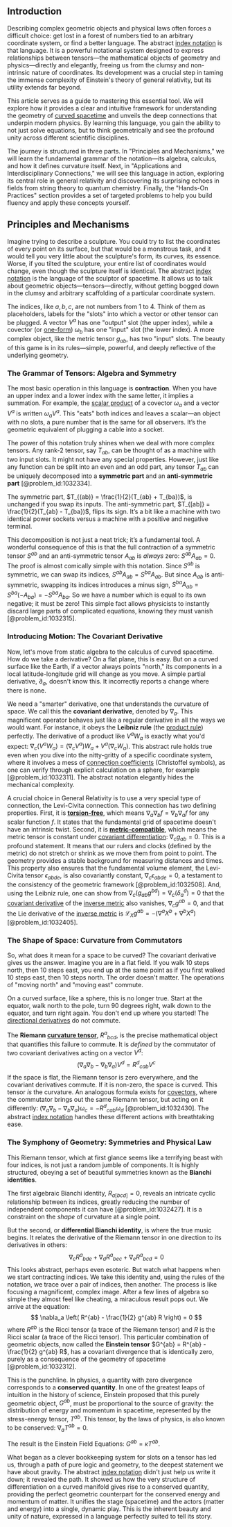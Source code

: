 ## Introduction
Describing complex geometric objects and physical laws often forces a difficult choice: get lost in a forest of numbers tied to an arbitrary coordinate system, or find a better language. The abstract [index notation](@article_id:191429) is that language. It is a powerful notational system designed to express relationships between tensors—the mathematical objects of geometry and physics—directly and elegantly, freeing us from the clumsy and non-intrinsic nature of coordinates. Its development was a crucial step in taming the immense complexity of Einstein's theory of general relativity, but its utility extends far beyond.

This article serves as a guide to mastering this essential tool. We will explore how it provides a clear and intuitive framework for understanding the geometry of [curved spacetime](@article_id:184444) and unveils the deep connections that underpin modern physics. By learning this language, you gain the ability to not just solve equations, but to think geometrically and see the profound unity across different scientific disciplines.

The journey is structured in three parts. In "Principles and Mechanisms," we will learn the fundamental grammar of the notation—its algebra, calculus, and how it defines curvature itself. Next, in "Applications and Interdisciplinary Connections," we will see this language in action, exploring its central role in general relativity and discovering its surprising echoes in fields from string theory to quantum chemistry. Finally, the "Hands-On Practices" section provides a set of targeted problems to help you build fluency and apply these concepts yourself.

## Principles and Mechanisms

Imagine trying to describe a sculpture. You could try to list the coordinates of every point on its surface, but that would be a monstrous task, and it would tell you very little about the sculpture's form, its curves, its essence. Worse, if you tilted the sculpture, your entire list of coordinates would change, even though the sculpture itself is identical. The abstract [index notation](@article_id:191429) is the language of the sculptor of spacetime. It allows us to talk about geometric objects—tensors—directly, without getting bogged down in the clumsy and arbitrary scaffolding of a particular coordinate system.

The indices, like $a, b, c$, are not numbers from 1 to 4. Think of them as placeholders, labels for the "slots" into which a vector or other tensor can be plugged. A vector $V^a$ has one "output" slot (the upper index), while a covector (or [one-form](@article_id:276222)) $\omega_b$ has one "input" slot (the lower index). A more complex object, like the metric tensor $g_{ab}$, has two "input" slots. The beauty of this game is in its rules—simple, powerful, and deeply reflective of the underlying geometry.

### The Grammar of Tensors: Algebra and Symmetry

The most basic operation in this language is **contraction**. When you have an upper index and a lower index with the same letter, it implies a summation. For example, the [scalar product](@article_id:174795) of a covector $\omega_a$ and a vector $V^a$ is written $\omega_a V^a$. This "eats" both indices and leaves a scalar—an object with no slots, a pure number that is the same for all observers. It’s the geometric equivalent of plugging a cable into a socket.

The power of this notation truly shines when we deal with more complex tensors. Any rank-2 tensor, say $T_{ab}$, can be thought of as a machine with two input slots. It might not have any special properties. However, just like any function can be split into an even and an odd part, any tensor $T_{ab}$ can be uniquely decomposed into a **symmetric part** and an **anti-symmetric part** [@problem_id:1032334].

The symmetric part, $T_{(ab)} = \frac{1}{2}(T_{ab} + T_{ba})$, is unchanged if you swap its inputs. The anti-symmetric part, $T_{[ab]} = \frac{1}{2}(T_{ab} - T_{ba})$, flips its sign. It’s a bit like a machine with two identical power sockets versus a machine with a positive and negative terminal.

This decomposition is not just a neat trick; it’s a fundamental tool. A wonderful consequence of this is that the full contraction of a symmetric tensor $S^{ab}$ and an anti-symmetric tensor $A_{ab}$ is *always* zero: $S^{ab}A_{ab}=0$. The proof is almost comically simple with this notation. Since $S^{ab}$ is symmetric, we can swap its indices, $S^{ab}A_{ab} = S^{ba}A_{ab}$. But since $A_{ab}$ is anti-symmetric, swapping its indices introduces a minus sign, $S^{ba}A_{ab} = S^{ba}(-A_{ba}) = -S^{ba}A_{ba}$. So we have a number which is equal to its own negative; it must be zero! This simple fact allows physicists to instantly discard large parts of complicated equations, knowing they must vanish [@problem_id:1032315].

### Introducing Motion: The Covariant Derivative

Now, let's move from static algebra to the calculus of curved spacetime. How do we take a derivative? On a flat plane, this is easy. But on a curved surface like the Earth, if a vector always points "north," its components in a local latitude-longitude grid will change as you move. A simple partial derivative, $\partial_a$, doesn't know this. It incorrectly reports a change where there is none.

We need a "smarter" derivative, one that understands the curvature of space. We call this the **covariant derivative**, denoted by $\nabla_a$. This magnificent operator behaves just like a regular derivative in all the ways we would want. For instance, it obeys the **Leibniz rule** (the [product rule](@article_id:143930)) perfectly. The derivative of a product like $V^a W_a$ is exactly what you'd expect: $\nabla_c(V^a W_a) = (\nabla_c V^a) W_a + V^a (\nabla_c W_a)$. This abstract rule holds true even when you dive into the nitty-gritty of a specific coordinate system, where it involves a mess of [connection coefficients](@article_id:157124) (Christoffel symbols), as one can verify through explicit calculation on a sphere, for example [@problem_id:1032311]. The abstract notation elegantly hides the mechanical complexity.

A crucial choice in General Relativity is to use a very special type of connection, the Levi-Civita connection. This connection has two defining properties. First, it is **[torsion-free](@article_id:161170)**, which means $\nabla_a \nabla_b f = \nabla_b \nabla_a f$ for any scalar function $f$. It states that the fundamental grid of spacetime doesn't have an intrinsic twist. Second, it is **[metric-compatible](@article_id:159761)**, which means the metric tensor is constant under [covariant differentiation](@article_id:263487): $\nabla_c g_{ab} = 0$. This is a profound statement. It means that our rulers and clocks (defined by the metric) do not stretch or shrink as we move them from point to point. The geometry provides a stable background for measuring distances and times. This property also ensures that the fundamental volume element, the Levi-Civita tensor $\epsilon_{abde}$, is also covariantly constant, $\nabla_c \epsilon_{abde} = 0$, a testament to the consistency of the geometric framework [@problem_id:1032508]. And, using the Leibniz rule, one can show from $\nabla_c (g_{ab} g^{bd}) = \nabla_c(\delta_a^d) = 0$ that the [covariant derivative](@article_id:151982) of the [inverse metric](@article_id:273380) also vanishes, $\nabla_c g^{ab} = 0$, and that the Lie derivative of the [inverse metric](@article_id:273380) is $\mathcal{L}_X g^{ab} = -(\nabla^a X^b + \nabla^b X^a)$ [@problem_id:1032405].

### The Shape of Space: Curvature from Commutators

So, what does it mean for a space to be curved? The covariant derivative gives us the answer. Imagine you are in a flat field. If you walk 10 steps north, then 10 steps east, you end up at the same point as if you first walked 10 steps east, then 10 steps north. The order doesn't matter. The operations of "moving north" and "moving east" commute.

On a curved surface, like a sphere, this is no longer true. Start at the equator, walk north to the pole, turn 90 degrees right, walk down to the equator, and turn right again. You don't end up where you started! The [directional derivatives](@article_id:188639) do not commute.

The **Riemann [curvature tensor](@article_id:180889)**, $R^a{}_{bcd}$, is the precise mathematical object that quantifies this failure to commute. It is *defined* by the commutator of two covariant derivatives acting on a vector $V^d$:
$$
(\nabla_a \nabla_b - \nabla_b \nabla_a) V^d = R^d{}_{cab} V^c
$$
If the space is flat, the Riemann tensor is zero everywhere, and the covariant derivatives commute. If it is non-zero, the space is curved. This tensor *is* the curvature. An analogous formula exists for [covectors](@article_id:157233), where the commutator brings out the same Riemann tensor, but acting on it differently: $(\nabla_a \nabla_b - \nabla_b \nabla_a) \omega_c = -R^d{}_{cab} \omega_d$ [@problem_id:1032430]. The abstract [index notation](@article_id:191429) handles these different actions with breathtaking ease.

### The Symphony of Geometry: Symmetries and Physical Law

This Riemann tensor, which at first glance seems like a terrifying beast with four indices, is not just a random jumble of components. It is highly structured, obeying a set of beautiful symmetries known as the **Bianchi identities**.

The first algebraic Bianchi identity, $R_{a[bcd]} = 0$, reveals an intricate cyclic relationship between its indices, greatly reducing the number of independent components it can have [@problem_id:1032427]. It is a constraint on the *shape* of curvature at a single point.

But the second, or **differential Bianchi identity**, is where the true music begins. It relates the derivative of the Riemann tensor in one direction to its derivatives in others:
$$
\nabla_c R^a{}_{bde} + \nabla_d R^a{}_{bec} + \nabla_e R^a{}_{bcd} = 0
$$
This looks abstract, perhaps even esoteric. But watch what happens when we start contracting indices. We take this identity and, using the rules of the notation, we trace over a pair of indices, then another. The process is like focusing a magnificent, complex image. After a few lines of algebra so simple they almost feel like cheating, a miraculous result pops out. We arrive at the equation:
$$
\nabla_a \left( R^{ab} - \frac{1}{2} g^{ab} R \right) = 0
$$
where $R^{ab}$ is the Ricci tensor (a trace of the Riemann tensor) and $R$ is the Ricci scalar (a trace of the Ricci tensor). This particular combination of geometric objects, now called the **Einstein tensor** $G^{ab} = R^{ab} - \frac{1}{2} g^{ab} R$, has a covariant divergence that is identically zero, purely as a consequence of the geometry of spacetime [@problem_id:1032312].

This is the punchline. In physics, a quantity with zero divergence corresponds to a **conserved quantity**. In one of the greatest leaps of intuition in the history of science, Einstein proposed that this purely geometric object, $G^{ab}$, must be proportional to the source of gravity: the distribution of energy and momentum in spacetime, represented by the stress-energy tensor, $T^{ab}$. This tensor, by the laws of physics, is also known to be conserved: $\nabla_a T^{ab}=0$.

The result is the Einstein Field Equations: $G^{ab} = \kappa T^{ab}$.

What began as a clever bookkeeping system for slots on a tensor has led us, through a path of pure logic and geometry, to the deepest statement we have about gravity. The abstract [index notation](@article_id:191429) didn't just help us write it down; it revealed the path. It showed us how the very structure of differentiation on a curved manifold gives rise to a conserved quantity, providing the perfect geometric counterpart for the conserved energy and momentum of matter. It unifies the stage (spacetime) and the actors (matter and energy) into a single, dynamic play. This is the inherent beauty and unity of nature, expressed in a language perfectly suited to tell its story.